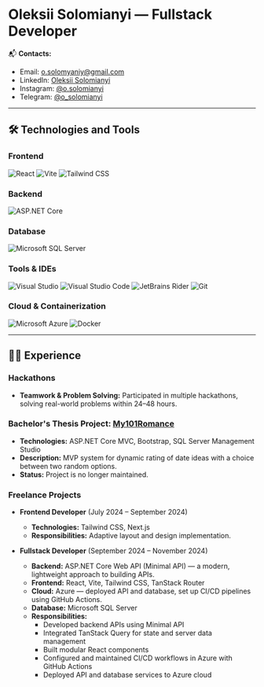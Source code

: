 # Oleksii Solomianyi — Fullstack Developer

📬 **Contacts:**  
- Email: [o.solomyaniy@gmail.com](mailto:o.solomyaniy@gmail.com)  
- LinkedIn: [Oleksii Solomianyi](https://www.linkedin.com/in/osolomianyi/)  
- Instagram: [@o.solomianyi](https://www.instagram.com/o.solomianyi/)
- Telegram: [@o_solomianyi](https://t.me/o_solomianyi)

---

## 🛠️ Technologies and Tools

### Frontend  
<p align="start">
  <img alt="React" src="https://img.shields.io/badge/React-61DAFB?style=for-the-badge&logo=react&logoColor=white" />
  <img alt="Vite" src="https://img.shields.io/badge/Vite-C13515?style=for-the-badge&logo=vite&logoColor=white" />
  <img alt="Tailwind CSS" src="https://img.shields.io/badge/Tailwind_CSS-06B6D4?style=for-the-badge&logo=tailwind-css&logoColor=white" />
</p>

### Backend  
<p align="start">
  <img alt="ASP.NET Core" src="https://img.shields.io/badge/ASP.NET_Core-5C2D91?style=for-the-badge&logo=.net&logoColor=white" />
</p>

### Database  
<p align="start">
  <img alt="Microsoft SQL Server" src="https://img.shields.io/badge/SQL_Server_Manager-CC2927?style=for-the-badge&logo=microsoft-sql-server&logoColor=white" />
</p>

### Tools & IDEs  
<p align="start">
  <img alt="Visual Studio" src="https://img.shields.io/badge/Visual_Studio-5C2D91?style=for-the-badge&logo=visual-studio&logoColor=white" />
  <img alt="Visual Studio Code" src="https://img.shields.io/badge/Visual_Studio_Code-007ACC?style=for-the-badge&logo=visual-studio-code&logoColor=white" />
  <img alt="JetBrains Rider" src="https://img.shields.io/badge/Rider-000000?style=for-the-badge&logo=jetbrains&logoColor=white" />
  <img alt="Git" src="https://img.shields.io/badge/Git-F05032?style=for-the-badge&logo=git&logoColor=white" />
</p>

### Cloud & Containerization  
<p align="start">
  <img alt="Microsoft Azure" src="https://img.shields.io/badge/Azure-0089D6?style=for-the-badge&logo=microsoft-azure&logoColor=white" />
  <img alt="Docker" src="https://img.shields.io/badge/Docker-2496ED?style=for-the-badge&logo=docker&logoColor=white" />
</p>

---

## 🧑‍💻 Experience

### Hackathons  
- **Teamwork & Problem Solving:** Participated in multiple hackathons, solving real-world problems within 24–48 hours.

### Bachelor's Thesis Project: [My101Romance](https://github.com/dolbolesya/My101Romance)  
- **Technologies:** ASP.NET Core MVC, Bootstrap, SQL Server Management Studio  
- **Description:** MVP system for dynamic rating of date ideas with a choice between two random options.  
- **Status:** Project is no longer maintained.

### Freelance Projects

- **Frontend Developer** (July 2024 – September 2024)  
  - **Technologies:** Tailwind CSS, Next.js  
  - **Responsibilities:** Adaptive layout and design implementation.

- **Fullstack Developer** (September 2024 – November 2024)  
  - **Backend:** ASP.NET Core Web API (Minimal API) — a modern, lightweight approach to building APIs.  
  - **Frontend:** React, Vite, Tailwind CSS, TanStack Router  
  - **Cloud:** Azure — deployed API and database, set up CI/CD pipelines using GitHub Actions.  
  - **Database:** Microsoft SQL Server  
  - **Responsibilities:**  
    - Developed backend APIs using Minimal API  
    - Integrated TanStack Query for state and server data management  
    - Built modular React components  
    - Configured and maintained CI/CD workflows in Azure with GitHub Actions  
    - Deployed API and database services to Azure cloud
